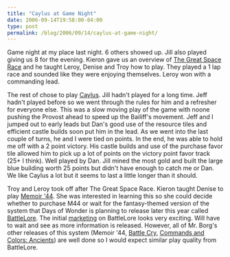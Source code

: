 ```yaml
---
title: "Caylus at Game Night"
date: 2006-09-14T19:58:00-04:00
type: post
permalink: /blog/2006/09/14/caylus-at-game-night/
---
```

Game night at my place last night. 6 others showed up. Jill also played giving us 8 for the evening. Kieron gave us an overview of [The Great Space Race](https://www.boardgamegeek.com/game/19727) and he taught Leroy, Denise and Troy how to play. They played a 1 lap race and sounded like they were enjoying themselves. Leroy won with a commanding lead.

The rest of chose to play [Caylus](https://www.boardgamegeek.com/game/18602). Jill hadn't played for a long time. Jeff hadn't played before so we went through the rules for him and a refresher for everyone else. This was a slow moving play of the game with noone pushing the Provost ahead to speed up the Bailiff's movement. Jeff and I jumped out to early leads but Dan's good use of the resource tiles and efficient castle builds soon put him in the lead. As we went into the last couple of turns, he and I were tied on points. In the end, he was able to hold me off with a 2 point victory. His castle builds and use of the purchase favor tile allowed him to pick up a lot of points on the victory point favor track (25+ I think). Well played by Dan. Jill mined the most gold and built the large blue building worth 25 points but didn't have enough to catch me or Dan. We like Caylus a lot but it seems to last a little longer than it should.

Troy and Leroy took off after The Great Space Race. Kieron taught Denise to play [Memoir '44](https://www.boardgamegeek.com/game/10630). She was interested in learning this so she could decide whether to purchase M44 or wait for the fantasy-themed version of the system that Days of Wonder is planning to release later this year called [BattleLore](https://www.boardgamegeek.com/game/25417). The initial [marketing](https://blog.battlelore.com/) on BattleLore looks very exciting. Will have to wait and see as more information is released. However, all of Mr. Borg's other releases of this system (Memoir '44, [Battle Cry](https://www.boardgamegeek.com/game/551), [Commands and Colors: Ancients](https://www.boardgamegeek.com/game/14105)) are well done so I would expect similar play quality from BattleLore.